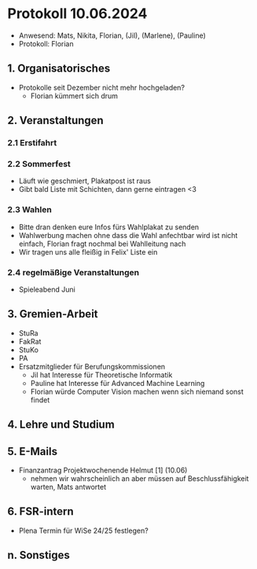 ---
---

# Protokoll 10.06.2024

* Anwesend: Mats, Nikita, Florian, (Jil), (Marlene), (Pauline)
* Protokoll: Florian


## 1. Organisatorisches
* Protokolle seit Dezember nicht mehr hochgeladen?
  * Florian kümmert sich drum

## 2. Veranstaltungen

### 2.1 Erstifahrt

### 2.2 Sommerfest
* Läuft wie geschmiert, Plakatpost ist raus
* Gibt bald Liste mit Schichten, dann gerne eintragen <3

### 2.3 Wahlen
* Bitte dran denken eure Infos fürs Wahlplakat zu senden
* Wahlwerbung machen ohne dass die Wahl anfechtbar wird ist nicht einfach, Florian fragt nochmal bei Wahlleitung nach
* Wir tragen uns alle fleißig in Felix' Liste ein

### 2.4 regelmäßige Veranstaltungen
* Spieleabend Juni

## 3. Gremien-Arbeit
* StuRa
* FakRat
* StuKo
* PA
* Ersatzmitglieder für Berufungskommissionen
  * Jil hat Interesse für Theoretische Informatik
  * Pauline hat Interesse für Advanced Machine Learning
  * Florian würde Computer Vision machen wenn sich niemand sonst findet

## 4. Lehre und Studium

## 5. E-Mails

* Finanzantrag Projektwochenende Helmut [1] (10.06)
  * nehmen wir wahrscheinlich an aber müssen auf Beschlussfähigkeit warten, Mats antwortet

## 6. FSR-intern
* Plena Termin für WiSe 24/25 festlegen?

## n. Sonstiges
